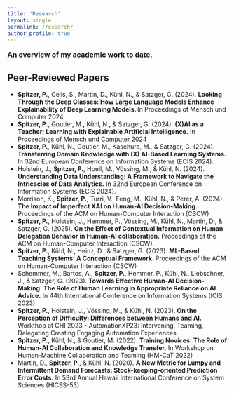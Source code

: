 ```yaml
---
title: 'Research'
layout: single
permalink: /research/
author_profile: true
---
```


<p style="font-size: 16px;">
<b>An overview of my academic work to date.</b>
</p>
<h2>Peer-Reviewed Papers</h2>

<p style="font-size: 14px;">
<ul style="font-size: 14px;">
    <li><b>Spitzer, P.</b>, Celis, S., Martin, D., Kühl, N., & Satzger, G. (2024). <a href="https://dl.acm.org/doi/pdf/10.1145/3670653.3677488" style="text-decoration:none"><b>Looking Through the Deep Glasses: How Large Language Models Enhance Explainability of Deep Learning Models. </b></a>In Proceedings of Mensch und Computer 2024 </li>
    <li><b>Spitzer, P.</b>, Goutier, M., Kühl, N., & Satzger, G. (2024). <a href="https://arxiv.org/pdf/2406.01329" style="text-decoration:none"><b>(X)AI as a Teacher: Learning with Explainable Artificial Intelligence.</b></a> In Proceedings of Mensch und Computer 2024 </li>
    <li><b>Spitzer, P.</b>, Kühl, N., Goutier, M., Kaschura, M., & Satzger, G. (2024). <a href="https://arxiv.org/pdf/2406.01329" style="text-decoration:none"><b>Transferring Domain Knowledge with (X) AI-Based Learning Systems.</b></a> In 32nd European Conference on Information Systems (ECIS 2024).</li>
    <li>Holstein, J., <b>Spitzer, P.</b>, Hoell, M., Vössing, M., & Kühl, N. (2024). <a href="https://arxiv.org/pdf/2405.07658" style="text-decoration:none"><b>Understanding Data Understanding: A Framework to Navigate the Intricacies of Data Analytics.</b></a> In 32nd European Conference on Information Systems (ECIS 2024).</li>
    <li>Morrison, K., <b>Spitzer, P.</b>, Turri, V., Feng, M., Kühl, N., & Perer, A. (2024). <a href="https://arxiv.org/pdf/2307.13566" style="text-decoration:none"><b>The Impact of Imperfect XAI on Human-AI Decision-Making.</b></a> Proceedings of the ACM on Human-Computer Interaction (CSCW)</li>
    <li><b>Spitzer, P.</b>, Holstein, J., Hemmer, P., Vössing, M., Kühl, N., Martin, D., & Satzger, G. (2025). <a href="https://arxiv.org/pdf/2401.04729" style="text-decoration:none"><b>On the Effect of Contextual Information on Human Delegation Behavior in Human-AI collaboration.</b></a> Proceedings of the ACM on Human-Computer Interaction (CSCW).</li>
    <li><b>Spitzer, P.</b>, Kühl, N., Heinz, D., & Satzger, G. (2023). <a href="https://arxiv.org/pdf/2305.07681" style="text-decoration:none"><b>ML-Based Teaching Systems: A Conceptual Framework. </b></a>Proceedings of the ACM on Human-Computer Interaction (CSCW)</li>
    <li>Schemmer, M., Bartos, A., <b>Spitzer, P.</b>, Hemmer, P., Kühl, N., Liebschner, J., & Satzger, G. (2023). <a href="https://arxiv.org/pdf/2310.02108" style="text-decoration:none"><b>Towards Effective Human-AI Decision-Making: The Role of Human Learning in Appropriate Reliance on AI Advice.</b></a> In 44th International Conference on Information Systems (ICIS 2023) </li>
    <li><b>Spitzer, P.</b>, Holstein, J., Vössing, M., & Kühl, N. (2023).<a href="https://ceur-ws.org/Vol-3394/short4.pdf" style="text-decoration:none"><b> On the Perception of Difficulty: Differences between Humans and AI.</b></a> Workthop at CHI 2023 - AutomationXP23: Intervening, Teaming, Delegating Creating Engaging Automation Experiences.</li>
    <li><b>Spitzer, P.</b>, Kühl, N., & Goutier, M. (2022). <a href="https://arxiv.org/pdf/2207.00497" style="text-decoration:none"><b>Training Novices: The Role of Human-AI Collaboration and Knowledge Transfer.</b></a> In Workshop on Human-Machine Collaboration and Teaming (HM-CaT 2022)</li>
    <li>Martin, D., <b>Spitzer, P.</b>, & Kühl, N. (2020). <a href="https://arxiv.org/pdf/2004.10537" style="text-decoration:none"><b>A New Metric for Lumpy and Intermittent Demand Forecasts: Stock-keeping-oriented Prediction Error Costs.</b></a> In 53rd Annual Hawaii International Conference on System Sciences (HICSS-53)</li>
</ul>
</p>






